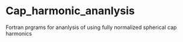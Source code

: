 # Cap_harmonic_ananlysis
Fortran prgrams for ananlysis of using fully normalized spherical cap harmonics

